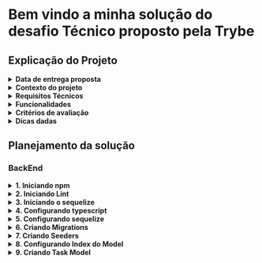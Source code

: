 # Bem vindo a minha solução do desafio Técnico proposto pela Trybe

## Explicação do Projeto

<details>
  <summary>
    <strong>Data de entrega proposta</strong>
  </summary>

  - A data de entrega proposta para avaliação final do projeto é: `20-Maio-2022 14:00`;
  - Mudanças acima dessa data não serão aceitas pela equipe de avaliação.
</details>

<details>
  <summary>
    <strong>Contexto do projeto</strong>
  </summary>

  <p>
    A empresa <strong>Ebytr</strong> está passando por problemas de produtividade/controle porque as pessoas colaboradoras vêm tendo dificuldade na organização de suas tarefas individuais. Por esse motivo, a diretora de produto Carolina Bigonha decidiu implantar uma nova forma de organizar as tarefas.
  </p>
  <p>
    Você foi a pessoa contratada para desenvolver um sistema capaz de auxiliar as pessoas colaboradoras a se organizar e ter mais produtividade.
  </p>
  <p>
    <strong>Na Ebytr o time de desenvolvimento utiliza a Stack MySQL, Express, React e Node para criar suas aplicações.</strong> Foi combinado com a <strong>Ebytr</strong> que você utilizará essa mesma Stack para resolver o problema de organização e produtividade da empresa.
  </p>
</details>

<details>
  <summary>
    <strong>Requisitos Técnicos</strong>
  </summary>

  - Front-End em <strong>React</strong>;
  - Back-End em <strong>NodeJS</strong>, com <strong>MySQL</strong>;
  - Arquitetura em <strong>camadas</strong>.
</details>

<details>
  <summary>
    <strong>Funcionalidades</strong>
  </summary>

  1. Visualizar lista de tarefas
  - Esta lista deve ser ordenável por ordem alfabética, data de criação ou por status.
  2. Inserir uma nova tarefa na lista;
  3. Remover uma tarefa da lista;
  4. Atualizar uma tarefa da lista;
  5. A tarefa deve possuir um status editável: pendente, em andamento ou pronto.
</details>

<details>
  <summary>
    <strong>Critérios de avaliação</strong>
  </summary>

  O time de avaliadores irá avaliar a entrega olhando, principalmente, para os itens abaixo:

  1. Atendimento aos requisitos técnicos e funcionais;
  2. Seu projeto deve rodar sem erros;
  3. Entendimento dos conceitos das camadas adotadas;
  4. Código e componentes reutilizados;
  5. Habilidade em escrever testes (mínimo 30% de cobertura);
  6. Boa legibilidade do código;
  7. Separação do front e backend;
  8. Mensagens de commits bem descritas e commits com um escopo nítido;
  9. Referências de códigos de terceiros;
  10. Instruções nítidas no README do projeto para setup e execução da aplicação e dos testes.
</details>

<details>
  <summary>
    <strong>Dicas dadas</strong>
  </summary>

  1. Ter uma boa cobertura de testes Front e Back;
  2. Aplicar boas práticas de escrita de código;
  3. Documentação do projeto (README), que inclua:
  - Passo a passo para instalar e executar o projeto. Incluindo instruções especiais para instalar dependências e/ou bancos de dados, se houver;
  - Endereço da aplicação no Heroku, se houver (ou outro serviço de deployment).
  4. Ter um linter configurado;
  5. O projeto deverá ser entregue via repositório pessoal no GitHub (utilizar boas práticas de criação/nomeação de branches, além de mensagens de commits bem descritas e commits com um escopo nítido).
</details>

## Planejamento da solução

### BackEnd

<details>
  <summary>
    <strong>1. Iniciando npm</strong>
  </summary>

  1. `npm init -y`;
  2. Instalando dependências;
  - express
  - dotenv
  - http-status-codes
  - sequelize
  - sequelize-cli
  - mysql2
  3. Intalando dependências de desenvolimento.
  - eslint
  - @types/express
  - @tsconfig/node14
  - @types/node
</details>

<details>
  <summary>
    <strong>2. Iniciando Lint</strong>
  </summary>

  1. `npx eslint --init`.
  2. Adicionar arquivo `.eslintignore`.
</details>

<details>
  <summary>
    <strong>3. Iniciando o sequelize</strong>
  </summary>

  1. `npx sequelize-cli init`.
</details>

<details>
  <summary>
    <strong>4. Configurando typescript</strong>
  </summary>

  1. Adicionar arquivo `tsconfig.json` na raiz da pasta BackEnd, indicando a raiz do diretório de saída e de entrada;
  2. Adicionar pasta `src`, que irá conter as principais informações do projeto;
  3. Adicionar pasta `build` que irá buildar o src;
  4. Adicionar o arquivo `.env` na raiz do projeto, e colocar informações sensiveis lá;
  5. Dentro do arquivo `tsconfig.json` colocar um nome para sua base de dados, a ser criada ou já criada;
  6. Excluir `config.json`.
</details>

<details>
  <summary>
    <strong>5. Configurando sequelize</strong>
  </summary>

  1. Adicionar pasta `database` dentro da pasta src;
  2. Adicionar os arquivos do sequelize init dentro da pasta `src/database`;
  3. Adicionar arquivo `.sequelizerc` na raiz da pasta BackEnd, indicando onde estará o enderaçamento;
</details>

<details>
  <summary>
    <strong>6. Criando Migrations</strong>
  </summary>

  1. Usar o comando `npx sequelize migration:generate --name create-table-tasks` para criar uma migration;
  2. Criar a tabela Task a partir dessa migration;
  - Tabela Task deve conter as colunas:
    - id (primary key, auto-increment-integer);
    - task (not null, string);
    - createdAt (not null, date)
    - status (not null, default: "Em andamento", string).
</details>

<details>
  <summary>
    <strong>7. Criando Seeders</strong>
  </summary>

  1. Usar o comando `npx sequelize seed:generate --name tasks` para criar um seeder;
  2. Popular a tabela Tasks:
  - ('Limpar a mesa', 'pronto');
  - ('Limpar a cozinha', 'em andamento');
  - ('Concluir tarefa de casa', 'pendente');
  - Todas as tarefas estarão com tempo corrente.
</details>

<details>
  <summary>
    <strong>8. Configurando Index do Model</strong>
  </summary>

  1. Substituir `index.js` para `index.ts` na pasta models;
  2. Iniciar o sequelize dentro desse arquivo.
</details>

<details>
  <summary>
    <strong>9. Criando Task Model</strong>
  </summary>

  1. Criar arquivo `TaskModel.ts` dentro da pasta `database/models`;
  2. Configurar o model de acordo com o banco de dados.
</details>